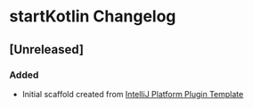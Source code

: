 <!-- Keep a Changelog guide -> https://keepachangelog.com -->

# startKotlin Changelog

## [Unreleased]
### Added
- Initial scaffold created from [IntelliJ Platform Plugin Template](https://github.com/JetBrains/intellij-platform-plugin-template)
